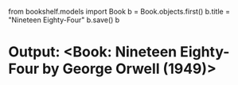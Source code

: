 from bookshelf.models import Book
b = Book.objects.first()
b.title = "Nineteen Eighty-Four"
b.save()
b
# Output: <Book: Nineteen Eighty-Four by George Orwell (1949)>
